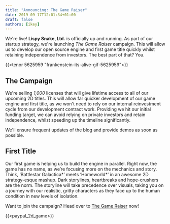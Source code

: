 ```yaml
---
title: "Announcing: The Game Raiser"
date: 2019-09-17T12:01:34+01:00
draft: false
authors: [ikey]
---
```


We're live! **Lispy Snake, Ltd.** is officially up and running. As part of our
startup strategy, we're launching _The Game Raiser_ campaign. This will allow
us to develop our open source engine and first game title quickly whilst retaining
independence from investors. The best part of that? You.<!--more-->

{{<tenor 5625959 "frankenstein-its-alive-gif-5625959">}}



## The Campaign

We're selling *1,000* licenses that will give lifetime access to all of our
upcoming 2D titles. This will allow far quicker development of our game
engine and first title, as we won't need to rely on our internal reinvestment
cycle from our development contract work. Providing we hit our initial funding
target, we can avoid relying on private investors and retain independence,
whilst speeding up the timeline significantly.

We'll ensure frequent updates of the blog and provide demos as soon as possible.

## First Title

Our first game is helping us to build the engine in parallel. Right now, the game has no name, as we’re focusing more on the mechanics and story. Think, ‘Battlestar Galactica*’ meets ‘Homeworld*’ in an awesome 2D strategy-esque mashup. Dark storylines, heartbreaks and hope-crushers are the norm. The storyline will take precedence over visuals, taking you on a journey with our realistic, gritty characters as they face up to the human condition in new levels of isolation.

Want to join the campaign? Head over to [The Game Raiser](/the-game-raiser/) now!

{{<paypal_2d_game>}}
